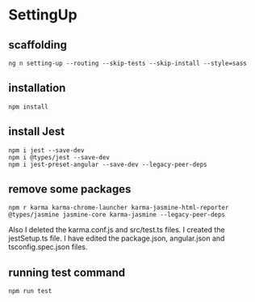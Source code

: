# SettingUp

## scaffolding

```shell
ng n setting-up --routing --skip-tests --skip-install --style=sass
```

## installation

```shell
npm install
```

## install Jest

```shell
npm i jest --save-dev
npm i @types/jest --save-dev
npm i jest-preset-angular --save-dev --legacy-peer-deps
```

## remove some packages

```shell
npm r karma karma-chrome-launcher karma-jasmine-html-reporter @types/jasmine jasmine-core karma-jasmine --legacy-peer-deps
```

Also I deleted the karma.conf.js and src/test.ts files. 
I created the jestSetup.ts file. 
I have edited the package.json, angular.json and tsconfig.spec.json files.

## running test command

```shell
npm run test
```

